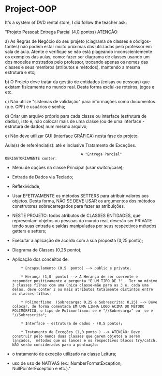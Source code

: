 # Project-OOP
It's a system of DVD rental store, I did follow the teacher ask:

"Projeto Pessoal: Entrega Parcial (4,0 pontos)
ATENÇÃO: 

a) As Regras de Negócio do seu projeto (ciagrama de classes e códigos-fontes) não podem estar muito próximas  das utilizadas pelo professor em sala de aula. Atente e verifique se não está plageando inconscientemente os exemplos das aulas, como: fazer ser diagrama de classes usando um dos modelos mostrados pelo professor, trocando apenas os nomes das classes e seus membros (atributos e métodos), mantendo a mesma estrutura e etc;

b) O Projeto deve tratar da gestão de entidades (coisas ou pessoas) que existam fisicamente no mundo real. Desta forma exclui-se roteiros, jogos e etc.

c) Não utilize "sistemas de validação" para informações como documentos (p.e. CPF) e usuários e senha;

d) Criar um arquivo próprio para cada classe ou interface (estrutura de dados), isto é, não colocar mais de uma classe (ou de uma interface - estrutura de dados) num mesmo arquivo;

e) Não deve utilizar GUI (interface GRÁFICA) nesta fase do projeto.

Aula(s) de referência(is): até e inclusive Tratamento de Exceções.

                                       A "Entrega Parcial" OBRIGATORIAMENTE conter: 

- Menu de opções na classe Principal (usar switch/case);

- Entrada de Dados via Teclado;

- Reflexividade;

- Usar EFETIVAMENTE os métodos SETTERS para atribuir valores aos objetos. Desta forma, NÃO SE DEVE USAR os argumentos dos métodos construtores sobrecarregados para fazer as atribuições.

- NESTE PROJETO: todos atributos de CLASSES ENTIDADES, que representam objetos ou pessoas do mundo real, deverão ser PRIVATE tendo suas entrada e saídas manipuladas por seus respectivos métodos getters e setters;

- Executar a aplicação de acordo com a sua proposta (0,25 ponto);

- Diagrama  de Classes (0,25  ponto);

- Aplicação dos conceitos de:

          * Encapsulamento (0,5  ponto) --> public e private. 

          * Herança (1,0  ponto) --> A Herança de ser coerente e responder positivamente a pergunta "É UM TIPO DE ?" . Ter no mínimo 3 classes filhas com uma única classe-mãe para as 3 e, cada uma delas, deve conter 2 ou mais atributos totalmente distintos entre as classes-filhas;

          * Polimorfismo  (Sobrecarga: 0,25 e Sobrescrita: 0,25) --> Deve colocar, de forma comentada EM UMA LINHA LOGO ACIMA DO MÉTODO POLIMÓRFICO, o tipo de Polimorfismo: se é "//Sobrecarga" ou  se é "//Sobrescrita";

          * Interface - estrutura de dados - (0,5 ponto);

          * Tratamento de Exceções (1,0 ponto ) --> ATENÇÃO: Deve construir pelo menos duas classes que gerem objetos a serem lançados,  métodos que os lances e os respectivos blocos try/catch. NÃO serão considerados para a pontuação:

- o tratamento de exceção utilizado na classe Leitura;

- uso de uso de NATIVAS (ex.: NumberFormatException, NullPointerException e etc.)."


